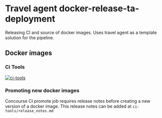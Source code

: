 # Travel agent docker-release-ta-deployment

Releasing CI and source of docker images. Uses travel agent as a template solution for the pipeline.

## Docker images

### Ci Tools

[![ci-tools](http://34.211.245.211:8080/api/v1/pipelines/docker-images/jobs/build-ci-tools/badge)](http://34.211.245.211:8080/?groups=ci-tools)

### Promoting new docker images

Concourse CI promote job requires release notes before creating a new version
of a docker image.
This release notes can be added at `ci-tools/release_notes.md`
